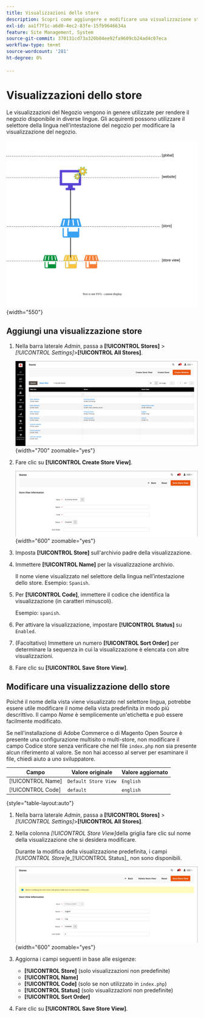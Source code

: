 ```yaml
---
title: Visualizzazioni dello store
description: Scopri come aggiungere e modificare una visualizzazione store.
exl-id: aa1f7f1c-a6d0-4ec2-83fe-15fb9646634a
feature: Site Management, System
source-git-commit: 370131cd73a320b04ee92fa9609cb24ad4c07eca
workflow-type: tm+mt
source-wordcount: '281'
ht-degree: 0%

---
```


# Visualizzazioni dello store

Le visualizzazioni del Negozio vengono in genere utilizzate per rendere il negozio disponibile in diverse lingue. Gli acquirenti possono utilizzare il selettore della lingua nell’intestazione del negozio per modificare la visualizzazione del negozio.

![Ambito - più visualizzazioni dello store](./assets/scope-multiview.svg){width="550"}

## Aggiungi una visualizzazione store

1. Nella barra laterale _Admin_, passa a **[!UICONTROL Stores]** > _[!UICONTROL Settings]_>**[!UICONTROL All Stores]**.

   ![Tutti gli store](./assets/stores-all.png){width="700" zoomable="yes"}

1. Fare clic su **[!UICONTROL Create Store View]**.

   ![Crea visualizzazione archivio](./assets/create-store-view.png){width="600" zoomable="yes"}

1. Imposta **[!UICONTROL Store]** sull&#39;archivio padre della visualizzazione.

1. Immettere **[!UICONTROL Name]** per la visualizzazione archivio.

   Il nome viene visualizzato nel selettore della lingua nell’intestazione dello store. Esempio: `Spanish`.

1. Per **[!UICONTROL Code]**, immettere il codice che identifica la visualizzazione (in caratteri minuscoli).

   Esempio: `spanish`.

1. Per attivare la visualizzazione, impostare **[!UICONTROL Status]** su `Enabled`.

1. (Facoltativo) Immettere un numero **[!UICONTROL Sort Order]** per determinare la sequenza in cui la visualizzazione è elencata con altre visualizzazioni.

1. Fare clic su **[!UICONTROL Save Store View]**.

## Modificare una visualizzazione dello store

Poiché il nome della vista viene visualizzato nel selettore lingua, potrebbe essere utile modificare il nome della vista predefinita in modo più descrittivo. Il campo _Name_ è semplicemente un&#39;etichetta e può essere facilmente modificato.

Se nell&#39;installazione di Adobe Commerce o di Magento Open Source è presente una configurazione multisito o multi-store, non modificare il campo Codice store senza verificare che nel file `index.php` non sia presente alcun riferimento al valore. Se non hai accesso al server per esaminare il file, chiedi aiuto a uno sviluppatore.

| Campo | Valore originale | Valore aggiornato |
| ----- | -------------- | ------------- |
| [!UICONTROL Name] | `Default Store View` | `English` |
| [!UICONTROL Code] | `default` | `english` |

{style="table-layout:auto"}

1. Nella barra laterale _Admin_, passa a **[!UICONTROL Stores]** > _[!UICONTROL Settings]_>**[!UICONTROL All Stores]**.

1. Nella colonna _[!UICONTROL Store View]_&#x200B;della griglia fare clic sul nome della visualizzazione che si desidera modificare.

   Durante la modifica della visualizzazione predefinita, i campi _[!UICONTROL Store]_&#x200B;e_[!UICONTROL Status]_ non sono disponibili.

   ![Visualizzazione archivio - modifica visualizzazione predefinita](./assets/edit-store-view-info.png){width="600" zoomable="yes"}

1. Aggiorna i campi seguenti in base alle esigenze:

   - **[!UICONTROL Store]** (solo visualizzazioni non predefinite)
   - **[!UICONTROL Name]**
   - **[!UICONTROL Code]** (solo se non utilizzato in `index.php`)
   - **[!UICONTROL Status]** (solo visualizzazioni non predefinite)
   - **[!UICONTROL Sort Order]**

1. Fare clic su **[!UICONTROL Save Store View]**.
